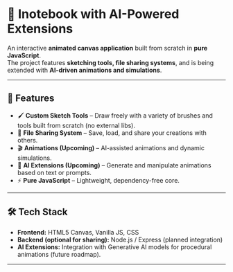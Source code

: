 # 🎨 Inotebook with AI-Powered Extensions  

An interactive **animated canvas application** built from scratch in **pure JavaScript**.  
The project features **sketching tools, file sharing systems**, and is being extended with **AI-driven animations and simulations**.  

---

## 🚀 Features  

- 🖌️ **Custom Sketch Tools** – Draw freely with a variety of brushes and tools built from scratch (no external libs).  
- 📂 **File Sharing System** – Save, load, and share your creations with others.  
- 🎬 **Animations (Upcoming)** – AI-assisted animations and dynamic simulations.  
- 🤖 **AI Extensions (Upcoming)** – Generate and manipulate animations based on text or prompts.  
- ⚡ **Pure JavaScript** – Lightweight, dependency-free core.  

---

## 🛠️ Tech Stack  

- **Frontend:** HTML5 Canvas, Vanilla JS, CSS  
- **Backend (optional for sharing):** Node.js / Express (planned integration)  
- **AI Extensions:** Integration with Generative AI models for procedural animations (future roadmap).  

---

